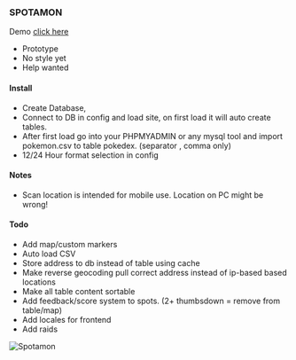 ### SPOTAMON
Demo <a href="http://www.spotamon.com">click here</a>

- Prototype
- No style yet
- Help wanted


#### Install
- Create Database,
- Connect to DB in config and load site, on first load it will auto create tables. 
- After first load go into your PHPMYADMIN or any mysql tool and import pokemon.csv to table pokedex. (separator , comma only)
- 12/24 Hour format selection in config


#### Notes
- Scan location is intended for mobile use. Location on PC might be wrong!


#### Todo
- Add map/custom markers
- Auto load CSV
- Store address to db instead of table using cache
- Make reverse geocoding pull correct address instead of ip-based based locations
- Make all table content sortable
- Add feedback/score system to spots. (2+ thumbsdown = remove from table/map)
- Add locales for frontend
- Add raids


![Spotamon](https://github.com/darkelement1987/spotamon/raw/main/spotamon.png)
